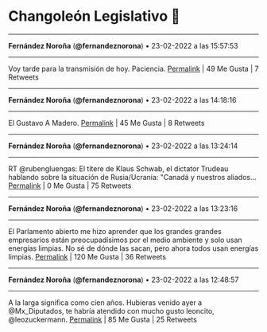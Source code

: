 # Changoleón Legislativo 🙈
*****
**Fernández Noroña** (**@fernandeznorona**) • 23-02-2022 a las 15:57:53
*****
Voy tarde para la transmisión de hoy. Paciencia.
[Permalink](https://twitter.com/fernandeznorona/status/1496635454887800834) | 49 Me Gusta | 7 Retweets
*****
**Fernández Noroña** (**@fernandeznorona**) • 23-02-2022 a las 14:18:16
*****
El Gustavo A Madero.
[Permalink](https://twitter.com/fernandeznorona/status/1496610387046932483) | 45 Me Gusta | 8 Retweets
*****
**Fernández Noroña** (**@fernandeznorona**) • 23-02-2022 a las 13:24:14
*****
RT @rubengluengas: El títere de Klaus Schwab, el dictator Trudeau hablando sobre la situación de Rusia/Ucrania: "Canadá y nuestros aliados…
[Permalink](https://twitter.com/fernandeznorona/status/1496596788207177730) | 0 Me Gusta | 75 Retweets
*****
**Fernández Noroña** (**@fernandeznorona**) • 23-02-2022 a las 13:23:16
*****
El Parlamento abierto me hizo aprender que los grandes grandes empresarios están preocupadísimos por el medio ambiente y solo usan energías limpias. No sé de dónde las sacan, pero ahora todos usan energías limpias.
[Permalink](https://twitter.com/fernandeznorona/status/1496596543905755145) | 120 Me Gusta | 36 Retweets
*****
**Fernández Noroña** (**@fernandeznorona**) • 23-02-2022 a las 12:48:57
*****
A la larga significa como cien años. Hubieras venido ayer a @Mx_Diputados, te habría atendido con mucho gusto leoncito, @leozuckermann.
[Permalink](https://twitter.com/fernandeznorona/status/1496587908240719872) | 85 Me Gusta | 25 Retweets